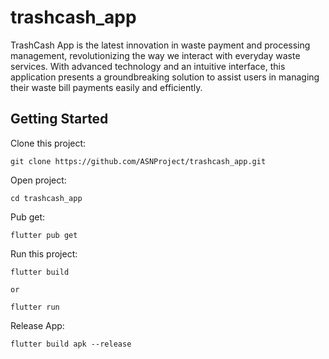 # trashcash_app

TrashCash App is the latest innovation in waste payment and processing management, revolutionizing the way we interact with everyday waste services. With advanced technology and an intuitive interface, this application presents a groundbreaking solution to assist users in managing their waste bill payments easily and efficiently.

## Getting Started

Clone this project:
```
git clone https://github.com/ASNProject/trashcash_app.git
```

Open project:
```
cd trashcash_app
```

Pub get:
```
flutter pub get
```

Run this project:
```
flutter build

or

flutter run
```

Release App:
```
flutter build apk --release
```

